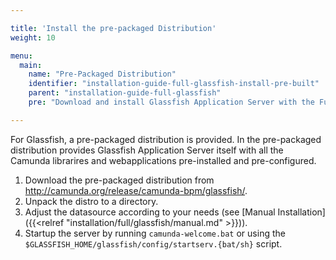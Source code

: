 ```yaml
---

title: 'Install the pre-packaged Distribution'
weight: 10

menu:
  main:
    name: "Pre-Packaged Distribution"
    identifier: "installation-guide-full-glassfish-install-pre-built"
    parent: "installation-guide-full-glassfish"
    pre: "Download and install Glassfish Application Server with the Full Distribution pre-deployed and pre-configured."

---
```


For Glassfish, a pre-packaged distribution is provided. In the pre-packaged distribution provides Glassfish Application Server itself with all the Camunda librarires and webapplications pre-installed and pre-configured.

1.   Download the pre-packaged distribution from http://camunda.org/release/camunda-bpm/glassfish/.
2.   Unpack the distro to a directory.
3.   Adjust the datasource according to your needs (see [Manual Installation]({{<relref "installation/full/glassfish/manual.md" >}})).
4.   Startup the server by running `camunda-welcome.bat` or using the `$GLASSFISH_HOME/glassfish/config/startserv.{bat/sh}` script.
